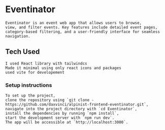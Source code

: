# Eventinator
    Eventinator is an event web app that allows users to browse,
    view, and filter events. Key features include detailed event pages,
    category-based filtering, and a user-friendly interface for seamless navigation.

## Tech Used
    I used React library with tailwindcs
    Made it minimal using only react icons and packages
    used vite for developement

### Setup instructions
    To set up the project, 
    clone the repository using `git clone -https://github.com/daxvinci/alpinist-frontend-eventinator.git`,
    navigate into the project directory with `cd Eventinator`, 
    install the dependencies by running `npm install`,
    start the development server with `npm run dev`.
    The app will be accessible at `http://localhost:3000`.